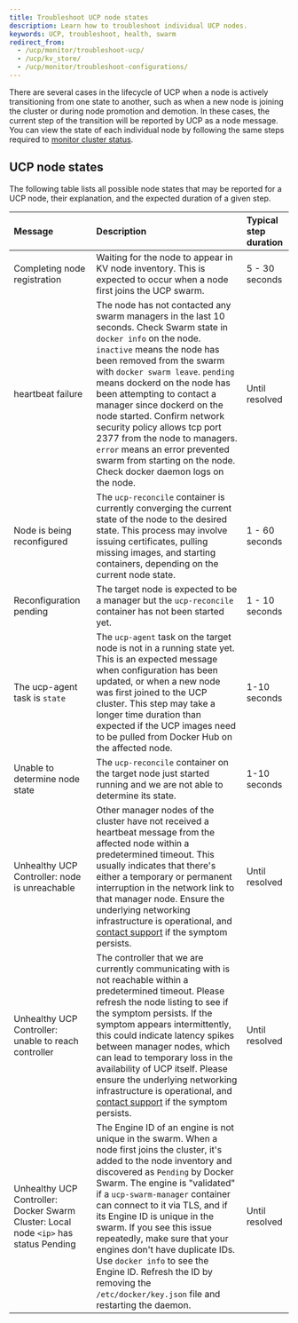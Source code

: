 ```yaml
---
title: Troubleshoot UCP node states
description: Learn how to troubleshoot individual UCP nodes.
keywords: UCP, troubleshoot, health, swarm
redirect_from:
  - /ucp/monitor/troubleshoot-ucp/
  - /ucp/kv_store/
  - /ucp/monitor/troubleshoot-configurations/
---
```


There are several cases in the lifecycle of UCP when a node is actively
transitioning from one state to another, such as when a new node is joining the
cluster or during node promotion and demotion. In these cases, the current step
of the transition will be reported by UCP as a node message. You can view the
state of each individual node by following the same steps required to [monitor
cluster status](index.md).


## UCP node states

The following table lists all possible node states that may be reported for a
UCP node, their explanation, and the expected duration of a given step.

| Message                                                                              | Description                                                                                                                                                                                                                                                                                                                                                                                                                                                                                                                          | Typical step duration   |
| :-----------------------------------------------------                               | :---------------------------------------------------------------------------------------------------------------------------------------------------------------------------------------------------------------------------------------------------------------------------------------------------------------------------------------------------------------------------------------------------------------------------------------------------------                                                                           | :---------------------- |
| Completing node registration                                                         | Waiting for the node to appear in KV node inventory. This is expected to occur when a node first joins the UCP swarm.                                                                                                                                                                                                                                                                                                                                                                                                                | 5 - 30 seconds          |
| heartbeat failure                                                                    | The node has not contacted any swarm managers in the last 10 seconds.  Check Swarm state in `docker info` on the node. `inactive` means the node has been removed from the swarm with `docker swarm leave`.  `pending` means dockerd on the node has been attempting to contact a manager since dockerd on the node started.  Confirm network security policy allows tcp port 2377 from the node to managers.  `error` means an error prevented swarm from starting on the node. Check docker daemon logs on the node.               | Until resolved          |
| Node is being reconfigured                                                           | The `ucp-reconcile` container is currently converging the current state of the node to the desired state. This process may involve issuing certificates, pulling missing images, and starting containers, depending on the current node state.                                                                                                                                                                                                                                                                                       | 1 - 60 seconds          |
| Reconfiguration pending                                                              | The target node is expected to be a manager but the `ucp-reconcile` container has not been started yet.                                                                                                                                                                                                                                                                                                                                                                                                                              | 1 - 10 seconds          |
| The ucp-agent task is `state`                                                        | The `ucp-agent` task on the target node is not in a running state yet. This is an expected message when configuration has been updated, or when a new node was first joined to the UCP cluster. This step may take a longer time duration than expected if the UCP images need to be pulled from Docker Hub on the affected node.                                                                                                                                                                                                    | 1-10 seconds            |
| Unable to determine node state                                                       | The `ucp-reconcile` container on the target node just started running and we are not able to determine its state.                                                                                                                                                                                                                                                                                                                                                                                                                    | 1-10 seconds            |
| Unhealthy UCP Controller: node is unreachable                                        | Other manager nodes of the cluster have not received a heartbeat message from the affected node within a predetermined timeout. This usually indicates that there's either a temporary or permanent interruption in the network link to that manager node. Ensure the underlying networking infrastructure is operational, and [contact support](../../get-support.md) if the symptom persists.                                                                                                                                      | Until resolved          |
| Unhealthy UCP Controller: unable to reach controller                                 | The controller that we are currently communicating with is not reachable within a predetermined timeout. Please refresh the node listing to see if the symptom persists. If the symptom appears intermittently, this could indicate latency spikes between manager nodes, which can lead to temporary loss in the availability of UCP itself. Please ensure the underlying networking infrastructure is operational, and [contact support](../../get-support.md) if the symptom persists.                                            | Until resolved          |
| Unhealthy UCP Controller: Docker Swarm Cluster: Local node `<ip>` has status Pending | The Engine ID of an engine is not unique in the swarm. When a node first joins the cluster, it's added to the node inventory and discovered as `Pending` by Docker Swarm. The engine is "validated" if a `ucp-swarm-manager` container can connect to it via TLS, and if its Engine ID is unique in the swarm. If you see this issue repeatedly, make sure that your engines don't have duplicate IDs. Use `docker info` to see the Engine ID. Refresh the ID by removing the `/etc/docker/key.json` file and restarting the daemon. | Until resolved          |

